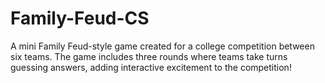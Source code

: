 # Family-Feud-CS
A mini Family Feud-style game created for a college competition between six teams. The game includes three rounds where teams take turns guessing answers, adding interactive excitement to the competition!
